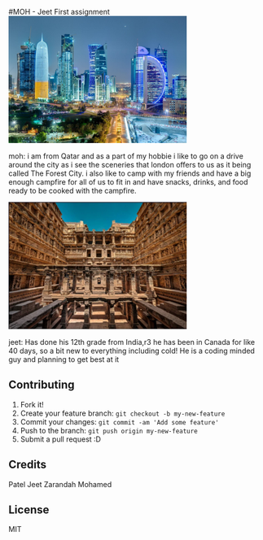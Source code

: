 
#MOH - Jeet         First assignment 
<img src="images/fromqatar.jpg" alt="Qatar" width="350" height="250">

moh: i am from Qatar and as a part of my hobbie i like to go on a drive around the city as i see the sceneries that london offers to us as it being called The Forest City. i also like to camp with my friends and have a big enough campfire for all of us to fit in and have snacks, drinks, and food ready to be cooked with the campfire. 

<img src="images/fromindia.jpg" alt="Qatar" width="350" height="250">


jeet: Has done his 12th grade from India,r3 he has been in Canada for like 40 days, so a bit new to everything including cold! He is a coding minded guy and planning to get best at it

## Contributing

1. Fork it!
2. Create your feature branch: `git checkout -b my-new-feature`
3. Commit your changes: `git commit -am 'Add some feature'`
4. Push to the branch: `git push origin my-new-feature`
5. Submit a pull request :D


## Credits
Patel Jeet
Zarandah Mohamed

## License

MIT

